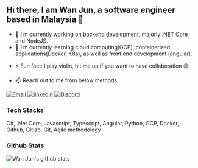 ## Hi there, I am Wan Jun, a software engineer based in Malaysia 👋

<!--
**wanjuntham/wanjuntham** is a ✨ _special_ ✨ repository because its `README.md` (this file) appears on your GitHub profile.
-->

- 🔭 I’m currently working on backend development, majorly .NET Core and NodeJS.
- 🌱 I’m currently learning cloud computing(GCP), containerized applications(Docker, K8s), as well as front end development (angular).
<!--- 👯 I’m looking to collaborate on 
- 🤔 I’m looking for help with ...
- 💬 Ask me about ...
-->
<!-- 😄 Pronouns: ... -->
- ⚡ Fun fact: I play violin, hit me up if you want to have collaboration 😊


- 📫 Reach out to me from below methods:

[![Email](https://img.shields.io/endpoint?style=for-the-badge&url=https%3A%2F%2Fpastebin.com%2Fraw%2FjscaHKZH)](mailto:wanjuntham@gmail.com)
[![linkedin](https://img.shields.io/endpoint?url=https%3A%2F%2Fpastebin.com%2Fraw%2FGVh309Qg&style=for-the-badge)](https://www.linkedin.com/in/wanjuntham)
[![Discord](https://img.shields.io/endpoint?style=for-the-badge&url=https%3A%2F%2Fpastebin.com%2Fraw%2FxyBKpN0P)](https://discord.com)

### Tech Stacks

C#, .Net Core, Javascript, Typescript, Angular, Python, GCP, Docker, Github, Gitlab, Git, Agile methodology

### Github Stats

![Wan Jun's github stats](https://github-readme-stats.vercel.app/api?username=wanjuntham&count_private=true&show_icons=true)
